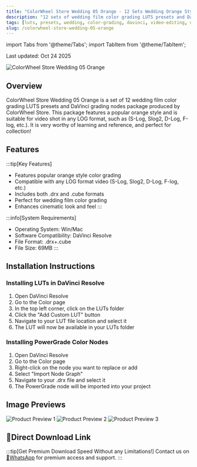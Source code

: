 ```yaml
---
title: "ColorWheel Store Wedding 05 Orange - 12 Sets Wedding Orange Style LUTs and DaVinci Color Grading Nodes"
description: "12 sets of wedding film color grading LUTS presets and DaVinci grading nodes with popular orange style from ColorWheel Store, suitable for any LOG format video shooting."
tags: [luts, presets, wedding, color-grading, davinci, video-editing, orange-style]
slug: /colorwheel-store-wedding-05-orange
---
```


import Tabs from '@theme/Tabs';
import TabItem from '@theme/TabItem';

Last updated: Oct 24 2025

![ColorWheel Store Wedding 05 Orange](https://www.vfx123.com/wp-content/uploads/2025/10/1760609488-48293b12c86d24d.webp)

## Overview

ColorWheel Store Wedding 05 Orange is a set of 12 wedding film color grading LUTS presets and DaVinci grading nodes package produced by ColorWheel Store. This package features a popular orange style and is suitable for video shot in any LOG format, such as (S-Log, Slog2, D-Log, F-log, etc.). It is very worthy of learning and reference, and perfect for collection!

## Features

:::tip[Key Features]
- Features popular orange style color grading
- Compatible with any LOG format video (S-Log, Slog2, D-Log, F-log, etc.)
- Includes both .drx and .cube formats
- Perfect for wedding film color grading
- Enhances cinematic look and feel
:::

:::info[System Requirements]
- Operating System: Win/Mac
- Software Compatibility: DaVinci Resolve
- File Format: .drx+.cube
- File Size: 69MB
:::

## Installation Instructions

<Tabs>
<TabItem value="davinci" label="DaVinci Resolve" default>

### Installing LUTs in DaVinci Resolve

1. Open DaVinci Resolve
2. Go to the Color page
3. In the top left corner, click on the LUTs folder
4. Click the "Add Custom LUT" button
5. Navigate to your LUT file location and select it
6. The LUT will now be available in your LUTs folder

</TabItem>
<TabItem value="powergrade" label="PowerGrade Nodes">

### Installing PowerGrade Color Nodes

1. Open DaVinci Resolve
2. Go to the Color page
3. Right-click on the node you want to replace or add
4. Select "Import Node Graph"
5. Navigate to your .drx file and select it
6. The PowerGrade node will be imported into your project

</TabItem>
</Tabs>

## Image Previews

![Product Preview 1](https://www.vfx123.com/wp-content/uploads/2025/09/175792799-ed79d03a37c59ce.jpg)
![Product Preview 2](https://www.vfx123.com/wp-content/uploads/2025/09/1757922821-451e3c12d57ba85.jpg)
![Product Preview 3](https://www.vfx123.com/wp-content/uploads/2025/09/1757922837-89774f36121cf7f.jpg)

## 🚀Direct Download Link

:::tip[Get Premium Download Speed Without any Limitations!]
Contact us on [💬WhatsApp](https://wa.me/+8613237610083) for premium  access and support.
:::
